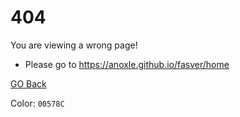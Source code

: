 # 404

You are viewing a wrong page!

- Please go to https://anoxle.github.io/fasver/home

[GO Back](https://anoxle.github.io/fasver/home)

Color:
``` 00578C ```
